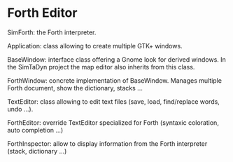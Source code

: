 # Forth Editor

SimForth: the Forth interpreter.

Application: class allowing to create multiple GTK+ windows.

BaseWindow: interface class offering a Gnome look for derived windows. In the SimTaDyn project the map editor also inherits from this class.

ForthWindow: concrete implementation of BaseWindow. Manages multiple Forth document, show the dictionary, stacks ...

TextEditor: class allowing to edit text files (save, load, find/replace words, undo ...).

ForthEditor: override TextEditor specialized for Forth (syntaxic coloration, auto completion ...)

ForthInspector: allow to display information from the Forth interpreter (stack, dictionary ...)
